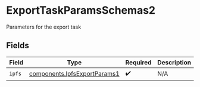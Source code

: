 # ExportTaskParamsSchemas2

Parameters for the export task


## Fields

| Field                                                                        | Type                                                                         | Required                                                                     | Description                                                                  |
| ---------------------------------------------------------------------------- | ---------------------------------------------------------------------------- | ---------------------------------------------------------------------------- | ---------------------------------------------------------------------------- |
| `ipfs`                                                                       | [components.IpfsExportParams1](../../models/components/ipfsexportparams1.md) | :heavy_check_mark:                                                           | N/A                                                                          |